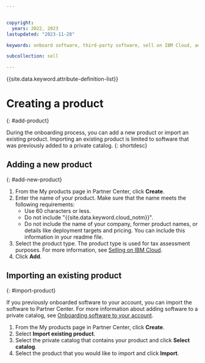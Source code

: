 ```yaml
---


copyright:
  years: 2022, 2023
lastupdated: "2023-11-28"

keywords: onboard software, third-party software, sell on IBM Cloud, add product, software, partner, sellers, partner center, name, type, create product

subcollection: sell

---
```


{{site.data.keyword.attribute-definition-list}}

# Creating a product
{: #add-product}

During the onboarding process, you can add a new product or import an existing product. Importing an existing product is limited to software that was previously added to a private catalog.
{: shortdesc}

## Adding a new product
{: #add-new-product}

1. From the My products page in Partner Center, click **Create**.
1. Enter the name of your product. Make sure that the name meets the following requirements:
    * Use 60 characters or less.
    * Do not include "{{site.data.keyword.cloud_notm}}".
    * Do not include the name of your company, former product names, or details like deployment targets and pricing. You can include this information in your readme file.
1. Select the product type. The product type is used for tax assessment purposes. For more information, see [Selling on IBM Cloud](/docs/sell?topic=sell-selling-clouds).
1. Click **Add**.

## Importing an existing product
{: #import-product}

If you previously onboarded software to your account, you can import the software to Partner Center. For more information about adding software to a private catalog, see [Onboarding software to your account](/docs/account?topic=account-create-private-catalog).

1. From the My products page in Partner Center, click **Create**.
1. Select **Import existing product**.
1. Select the private catalog that contains your product and click **Select catalog**. 
1. Select the product that you would like to import and click **Import**.

